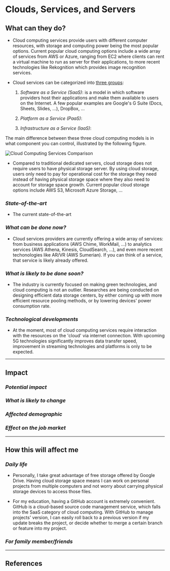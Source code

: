 # **Clouds, Services, and Servers**


##  **What can they do?**
- Cloud computing services provide users with different computer resources, with storage and computing power being the most popular options. Current popular cloud computing options include a wide array of services from AWS or Azure, ranging from EC2 where clients can rent a virtual machine to run as server for their applications, to more recent technologies like Rekognition which provides image recognition services.

- Cloud services can be categorized into [three groups][1]:
    1. *Software as a Service (SaaS)*: is a model in which software providers host their applications and make them available to users on the Internet. A few popular examples are Google's G Suite (Docs, Sheets, Slides, ...), DropBox, ...

    1. *Platform as a Service (PaaS)*: 

    1. *Infrastructure as a Service (IaaS)*:

The main difference between these three cloud computing models is in what component you can control, illustrated by the following figure.

![Cloud Computing Services Comparison](https://blogs.bmc.com/wp-content/uploads/2017/09/saas-vs-paas-vs-iaas-810x754.png)

- Compared to traditional dedicated servers, cloud storage does not require users to have physical storage server. By using cloud storage, users only need to pay for operational cost for the storage they need instead of having physical storage space where they also need to account for storage space growth. Current popular cloud storage options include AWS S3, Microsoft Azure Storage, ...

### *State-of-the-art*
- The current state-of-the-art

### *What can be done now?*
- Cloud services providers are currently offering a wide array of services: from business applications (AWS Chime, WorkMail, ...) to analytics services (AWS Athena, Kinesis, CloudSearch, ...), and even more recent techonologies like AR/VR (AWS Sumerian). If you can think of a service, that service is likely already offered.

### *What is likely to be done soon?*
- The industry is currently focused on making green technologies, and cloud computing is not an outlier. Researches are being conducted on designing efficient data storage centers, by either coming up with more efficient resource pooling methods, or by lowering devices' power consumption rate.

### *Technological developments*
- At the moment, most of cloud computing services require interaction with the resources on the 'cloud' via internet connection. With upcoming 5G technologies significantly improves data transfer speed, improvement in streaming technologies and platforms is only to be expected.

---

## **Impact**

### *Potential impact*

### *What is likely to change*

### *Affected demographic*

### *Effect on the job market*

---

## **How this will affect me**

### *Daily life*

- Personally, I take great advantage of free storage offered by Google Drive. Having cloud storage space means I can work on personal projects from multiple computers and not worry about carrying physical storage devices to access those files.

- For my education, having a GitHub account is extremely convenient. GitHub is a cloud-based source code management service, which falls into the SaaS category of cloud computing. With GitHub to manage projects' version, I can easily roll back to a previous version if my update breaks the project, or decide whether to merge a certain branch or feature into my project.

### *For family member/friends*


---
## **References**
[1]: <https://ieeexplore.ieee.org/stamp/stamp.jsp?arnumber=7035932> "Cloud Computing: State Of The Art Reseach Issues"
